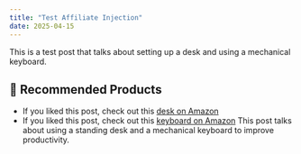 ```yaml
---
title: "Test Affiliate Injection"
date: 2025-04-15
---
```


This is a test post that talks about setting up a desk and using a mechanical keyboard.


## 🔗 Recommended Products
- If you liked this post, check out this [desk on Amazon](https://www.amazon.com/dp/B08L5W2M3N?tag=divityforge84-20)
- If you liked this post, check out this [keyboard on Amazon](https://www.amazon.com/dp/B07FZ8S74R?tag=divityforge84-20)
This post talks about using a standing desk and a mechanical keyboard to improve productivity.
